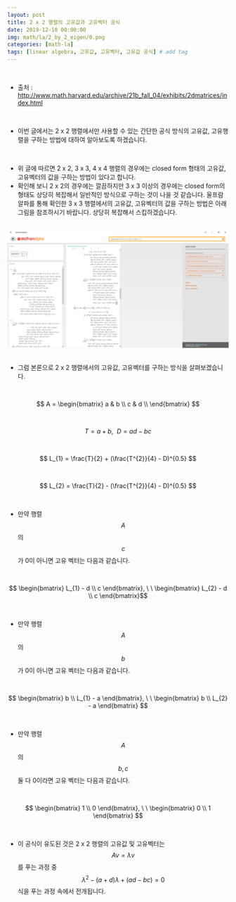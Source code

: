```yaml
---
layout: post
title: 2 x 2 행렬의 고유값과 고유벡터 공식
date: 2019-12-10 00:00:00
img: math/la/2_by_2_eigen/0.png
categories: [math-la] 
tags: [linear algebra, 고유값, 고유벡터, 고유값 공식] # add tag
---
```


<br>

- 출처 : http://www.math.harvard.edu/archive/21b_fall_04/exhibits/2dmatrices/index.html

<br>

- 이번 글에서는 2 x 2 행렬에서만 사용할 수 있는 간단한 공식 방식의 고유값, 고유행렬을 구하는 방법에 대하여 알아보도록 하겠습니다.

<br>

- 위 글에 따르면 2 x 2, 3 x 3, 4 x 4 행렬의 경우에는 closed form 형태의 고유값, 고유벡터의 값을 구하는 방법이 있다고 합니다.
- 확인해 보니 2 x 2의 경우에는 깔끔하지만 3 x 3 이상의 경우에는 closed form의 형태도 상당히 복잡해서 일반적인 방식으로 구하는 것이 나을 것 같습니다. 울프람 알파를 통해 확인한 3 x 3 행렬에서의 고유값, 고유벡터의 값을 구하는 방법은 아래 그림을 참조하시기 바랍니다. 상당히 복잡해서 스킵하겠습니다.

<br>
<center><img src="../assets/img/math/la/2_by_2_eigen/1.png" alt="Drawing" style="width: 800px;"/></center>
<br>   

- 그럼 본론으로 2 x 2 행렬에서의 고유값, 고유벡터를 구하는 방식을 살펴보겠습니다.

<br>

$$ A = \begin{bmatrix} a & b \\ c & d \\ \end{bmatrix} $$

<br>

$$ T = a + b, \ \ D = ad - bc $$

<br>

$$ L_{1} = \frac{T}{2} + (\frac{T^{2}}{4} - D)^{0.5} $$

<br>

$$ L_{2} = \frac{T}{2} - (\frac{T^{2}}{4} - D)^{0.5} $$

<br>

- 만약 행렬 $$ A $$의 $$ c $$가 0이 아니면 고유 벡터는 다음과 같습니다.

<br>

$$ \begin{bmatrix} L_{1} - d \\ c \end{bmatrix}, \ \ \begin{bmatrix} L_{2} - d \\ c \end{bmatrix}$$

<br>

- 만약 행렬 $$ A $$의 $$ b $$가 0이 아니면 고유 벡터는 다음과 같습니다.

<br>

$$ \begin{bmatrix} b \\ L_{1} - a \end{bmatrix}, \ \ \begin{bmatrix} b \\ L_{2} - a \end{bmatrix} $$

<br>

- 만약 행렬 $$ A $$의 $$ b , c $$ 둘 다 0이라면 고유 벡터는 다음과 같습니다.

<br>

$$ \begin{bmatrix} 1 \\ 0 \end{bmatrix}, \ \ \begin{bmatrix} 0 \\ 1 \end{bmatrix} $$

<br>

- 이 공식이 유도된 것은 2 x 2 행렬의 고유값 및 고유벡터는 $$ Av = \lambda v$$를 푸는 과정 중 $$ \lambda^{2} -(a+d)\lambda + (ad - bc) = 0 $$ 식을 푸는 과정 속에서 전개됩니다.